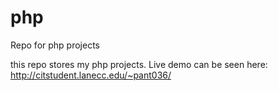 php
===

Repo for php projects

this repo stores my php projects. Live demo can be seen here: http://citstudent.lanecc.edu/~pant036/
